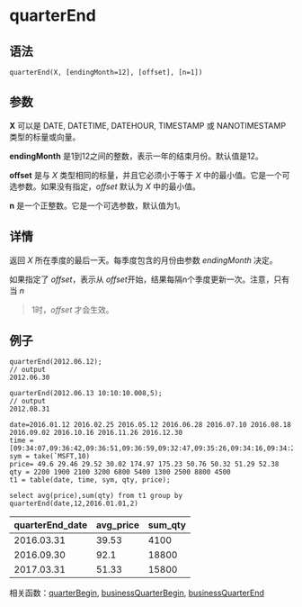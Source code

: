 # quarterEnd

## 语法

`quarterEnd(X, [endingMonth=12], [offset],
[n=1])`

## 参数

**X** 可以是 DATE, DATETIME, DATEHOUR, TIMESTAMP 或 NANOTIMESTAMP
类型的标量或向量。

**endingMonth** 是1到12之间的整数，表示一年的结束月份。默认值是12。

**offset** 是与 *X* 类型相同的标量，并且它必须小于等于 *X*
中的最小值。它是一个可选参数。如果没有指定，*offset* 默认为 *X* 中的最小值。

**n** 是一个正整数。它是一个可选参数，默认值为1。

## 详情

返回 *X* 所在季度的最后一天。每季度包含的月份由参数 *endingMonth* 决定。

如果指定了 *offset*，表示从 *offset*开始，结果每隔n个季度更新一次。注意，只有当 *n*
>1时，*offset* 才会生效。

## 例子

```
quarterEnd(2012.06.12);
// output
2012.06.30

quarterEnd(2012.06.13 10:10:10.008,5);
// output
2012.08.31

date=2016.01.12 2016.02.25 2016.05.12 2016.06.28 2016.07.10 2016.08.18 2016.09.02 2016.10.16 2016.11.26 2016.12.30
time = [09:34:07,09:36:42,09:36:51,09:36:59,09:32:47,09:35:26,09:34:16,09:34:26,09:38:12,09:38:13]
sym = take(`MSFT,10)
price= 49.6 29.46 29.52 30.02 174.97 175.23 50.76 50.32 51.29 52.38
qty = 2200 1900 2100 3200 6800 5400 1300 2500 8800 4500
t1 = table(date, time, sym, qty, price);

select avg(price),sum(qty) from t1 group by quarterEnd(date,12,2016.01.01,2)
```

| quarterEnd\_date | avg\_price | sum\_qty |
| --- | --- | --- |
| 2016.03.31 | 39.53 | 4100 |
| 2016.09.30 | 92.1 | 18800 |
| 2017.03.31 | 51.33 | 15800 |

相关函数：[quarterBegin](quarterBegin.md), [businessQuarterBegin](../b/businessQuarterBegin.md), [businessQuarterEnd](../b/businessQuarterEnd.md)

